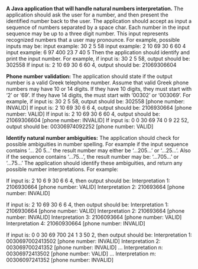 **A Java application that will handle natural numbers interpretation.**
The application should ask the user for a number, and then present the identified number back to the user.
The application should accept as input a sequence of numbers separated by a space char. 
Each number in the input sequence may be up to a three digit number. 
This input represents recognized numbers that a user may pronounce. 
For example, possible inputs may be:
input example: 30 2 5 58
input example: 2 10 69 30 6 60 4
input example: 6 97 400 23 7 40 5
Then the application should identify and print the input number.
For example, if input is: 30 2 5 58, output should be: 302558
If input is: 2 10 69 30 6 60 4, output should be: 21069306604


**Phone number validation:**
The application should state if the output number is a valid Greek telephone number.
Assume that valid Greek phone numbers may have 10 or 14 digits. If they have 10 digits, they must start with ‘2’ or ‘69’. 
If they have 14 digits, the must start with ‘00302’ or ‘003069’.
For example, if input is: 30 2 5 58, output should be: 302558 [phone number: INVALID]
If input is: 2 10 69 30 6 6 4, output should be: 2106930664 [phone number: VALID]
If input is: 2 10 69 30 6 60 4, output should be: 21069306604 [phone number: INVALID]
If input is: 0 0 30 69 74 0 9 22 52, output should be: 00306974092252 [phone number: VALID]


**Identify natural number ambiguities:**
The application should check for possible ambiguities in number spelling.
For example if the input sequence contains ‘... 20 5...’ the result number may either be ‘...205...’ or ‘...25...’.
Also if the sequence contains ‘...75...’, the result number may be: ‘...705...’ or ‘...75...’
The application should identify these ambiguities, and return any possible number interpretations.
For example:

If input is: 2 10 6 9 30 6 6 4, then output should be: 
Interpretation 1: 2106930664 [phone number: VALID] 
Interpretation 2: 210693664 [phone number: INVALID]

If input is: 2 10 69 30 6 6 4, then output should be:
Interpretation 1: 2106930664 [phone number: VALID]
Interpretation 2: 210693664 [phone number: INVALID]
Interpretation 3: 2106093664 [phone number: VALID]
Interpretation 4: 21060930664 [phone number: INVALID]

If input is: 0 0 30 69 700 24 1 3 50 2, then output should be:
Interpretation 1: 0030697002413502 [phone number: INVALID]
Interpretation 2: 003069700241352 [phone number: INVALID]
...
Interpretation n: 00306972413502 [phone number: VALID]
...
Interpretation m: 00306097241352 [phone number: INVALID]
